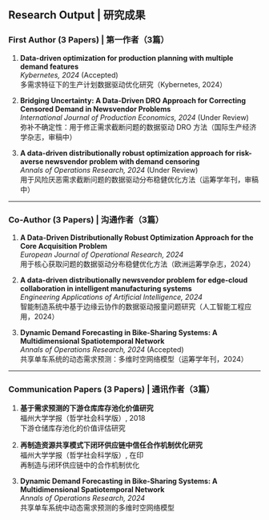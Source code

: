 ## Research Output | 研究成果

### First Author (3 Papers) | 第一作者（3篇）
1. **Data-driven optimization for production planning with multiple demand features**  
   *Kybernetes, 2024* (Accepted)  
   多需求特征下的生产计划数据驱动优化研究（Kybernetes, 2024）

2. **Bridging Uncertainty: A Data-Driven DRO Approach for Correcting Censored Demand in Newsvendor Problems**  
   *International Journal of Production Economics, 2024* (Under Review)  
   弥补不确定性：用于修正需求截断问题的数据驱动 DRO 方法（国际生产经济学杂志，审稿中）

3. **A data-driven distributionally robust optimization approach for risk-averse newsvendor problem with demand censoring**  
   *Annals of Operations Research, 2024* (Under Review)  
   用于风险厌恶需求截断问题的数据驱动分布稳健优化方法（运筹学年刊，审稿中）

---

### Co-Author (3 Papers) | 沟通作者（3篇）
1. **A Data-Driven Distributionally Robust Optimization Approach for the Core Acquisition Problem**  
   *European Journal of Operational Research, 2024*  
   用于核心获取问题的数据驱动分布稳健优化方法（欧洲运筹学杂志，2024）

2. **A data-driven distributionally newsvendor problem for edge-cloud collaboration in intelligent manufacturing systems**  
   *Engineering Applications of Artificial Intelligence, 2024*  
   智能制造系统中基于边缘云协作的数据驱动报童问题研究（人工智能工程应用，2024）

3. **Dynamic Demand Forecasting in Bike-Sharing Systems: A Multidimensional Spatiotemporal Network**  
   *Annals of Operations Research, 2024* (Accepted)  
   共享单车系统的动态需求预测：多维时空网络模型（运筹学年刊，2024）

---

### Communication Papers (3 Papers) | 通讯作者（3篇）
1. **基于需求预测的下游仓库库存池化价值研究**  
   福州大学学报（哲学社会科学版）, 2018  
   下游仓储库存池化的价值评估研究

2. **再制造资源共享模式下闭环供应链中信任合作机制优化研究**  
   福州大学学报（哲学社会科学版）, 在印  
   再制造与闭环供应链中的合作机制优化

3. **Dynamic Demand Forecasting in Bike-Sharing Systems: A Multidimensional Spatiotemporal Network**  
   *Annals of Operations Research, 2024*  
   共享单车系统中动态需求预测的多维时空网络模型